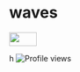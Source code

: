 # waves

<img src="https://github.com/user-attachments/assets/241909b7-a17d-4108-9182-37ceff797be6" width="50" height="25"/>

h
![Profile views](https://komarev.com/ghpvc/?username=CynDotEXE)

